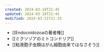 ```yaml
---
created: 2024-03-18T21:45
updated: 2024-03-18T21:45
modified: 2024-03-21T21:35
---
```

- [[Endocnidozoaの著者権]]
- [[ミクソゾアのミトコンドリア]]
- [[粘液胞子虫類はがん細胞由来ではなさそう]]